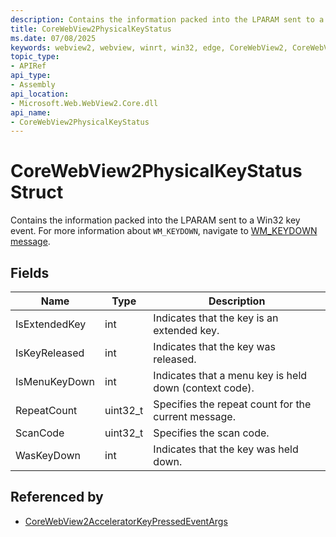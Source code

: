 ```yaml
---
description: Contains the information packed into the LPARAM sent to a Win32 key event.
title: CoreWebView2PhysicalKeyStatus
ms.date: 07/08/2025
keywords: webview2, webview, winrt, win32, edge, CoreWebView2, CoreWebView2Controller, browser control, edge html, CoreWebView2PhysicalKeyStatus
topic_type:
- APIRef
api_type:
- Assembly
api_location:
- Microsoft.Web.WebView2.Core.dll
api_name:
- CoreWebView2PhysicalKeyStatus
---
```


# CoreWebView2PhysicalKeyStatus Struct

Contains the information packed into the LPARAM sent to a Win32 key event.
For more information about `WM_KEYDOWN`, navigate to [WM_KEYDOWN message](/windows/win32/inputdev/wm-keydown).

## Fields
| Name | Type | Description |
|---|---|---|
| IsExtendedKey | int | Indicates that the key is an extended key. |
| IsKeyReleased | int | Indicates that the key was released. |
| IsMenuKeyDown | int | Indicates that a menu key is held down (context code). |
| RepeatCount | uint32_t | Specifies the repeat count for the current message. |
| ScanCode | uint32_t | Specifies the scan code. |
| WasKeyDown | int | Indicates that the key was held down. |


## Referenced by

- [CoreWebView2AcceleratorKeyPressedEventArgs](corewebview2acceleratorkeypressedeventargs.md)
